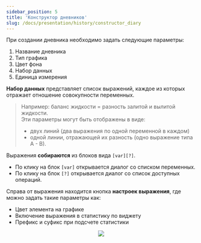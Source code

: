 ```yaml
---
sidebar_position: 5
title: 'Конструктор дневников'
slug: /docs/presentation/history/constructor_diary
---
```


При создании дневника необходимо задать следующие параметры:
1. Название дневника
2. Тип графика
3. Цвет фона
4. Набор данных
5. Единица измерения
   
**Набор данных** представляет список выражений, каждое из которых отражает отношение совокупности переменных.
> Например: баланс жидкости = разность залитой и вылитой жидкости.   
> Эти параметры могут быть отображены в виде:
> * двух линий (два выражения по одной переменной в каждом)
> * одной линии, отражающей их разность (одно выражение типа А - В).

Выражения **собираются** из блоков вида `[var][?]`.   
* По клику на блок `[var]` открывается диалог со списком переменных.  
* По клику на блок `[?]` открывается диалог со список доступных операций.   

Справа от выражения находится кнопка **настроек выражения**, где можно задать такие параметры как:
* Цвет элемента на графике
* Включение выражения в статистику по виджету
* Префикс и суфикс при подсчете статистики

<div align="center"><img type="imgscreen" src="/wellness_doc/img/presentation/constructors/diary/diaryTiles.png"/></div>
